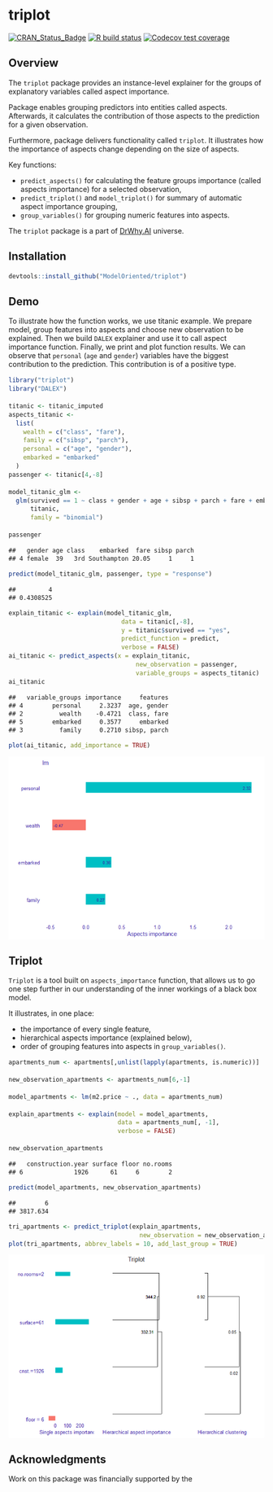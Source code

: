 
# triplot

<!-- badges: start -->

[![CRAN\_Status\_Badge](https://www.r-pkg.org/badges/version/triplot)](https://cran.r-project.org/package=triplot)
[![R build
status](https://github.com/ModelOriented/triplot/workflows/R-CMD-check/badge.svg)](https://github.com/ModelOriented/triplot/actions?query=workflow%3AR-CMD-check)
[![Codecov test
coverage](https://codecov.io/gh/ModelOriented/triplot/branch/master/graph/badge.svg)](https://codecov.io/gh/ModelOriented/triplot?branch=master)
<!-- badges: end -->

## Overview

The `triplot` package provides an instance-level explainer for the
groups of explanatory variables called aspect importance.

Package enables grouping predictors into entities called aspects.
Afterwards, it calculates the contribution of those aspects to the
prediction for a given observation.

Furthermore, package delivers functionality called `triplot`. It
illustrates how the importance of aspects change depending on the size
of aspects.

Key functions:

  - `predict_aspects()` for calculating the feature groups importance
    (called aspects importance) for a selected observation,
  - `predict_triplot()` and `model_triplot()` for summary of automatic
    aspect importance grouping,
  - `group_variables()` for grouping numeric features into aspects.

The `triplot` package is a part of [DrWhy.AI](http://DrWhy.AI) universe.

## Installation

``` r
devtools::install_github("ModelOriented/triplot")
```

## Demo

To illustrate how the function works, we use titanic example. We prepare
model, group features into aspects and choose new observation to be
explained. Then we build `DALEX` explainer and use it to call aspect
importance function. Finally, we print and plot function results. We can
observe that `personal` (`age` and `gender`) variables have the biggest
contribution to the prediction. This contribution is of a positive type.

``` r
library("triplot")
library("DALEX")

titanic <- titanic_imputed
aspects_titanic <-
  list(
    wealth = c("class", "fare"),
    family = c("sibsp", "parch"),
    personal = c("age", "gender"),
    embarked = "embarked"
  )
passenger <- titanic[4,-8]

model_titanic_glm <-
  glm(survived == 1 ~ class + gender + age + sibsp + parch + fare + embarked,
      titanic,
      family = "binomial")

passenger
```

    ##   gender age class    embarked  fare sibsp parch
    ## 4 female  39   3rd Southampton 20.05     1     1

``` r
predict(model_titanic_glm, passenger, type = "response")
```

    ##         4 
    ## 0.4308525

``` r
explain_titanic <- explain(model_titanic_glm, 
                               data = titanic[,-8],
                               y = titanic$survived == "yes", 
                               predict_function = predict,
                               verbose = FALSE)
ai_titanic <- predict_aspects(x = explain_titanic, 
                                   new_observation = passenger, 
                                   variable_groups = aspects_titanic)
ai_titanic
```

    ##   variable_groups importance     features
    ## 4        personal     2.3237  age, gender
    ## 2          wealth    -0.4721  class, fare
    ## 5        embarked     0.3577     embarked
    ## 3          family     0.2710 sibsp, parch

``` r
plot(ai_titanic, add_importance = TRUE)
```

<img src="README_files/figure-gfm/unnamed-chunk-3-1.png" style="display: block; margin: auto;" />

## Triplot

`Triplot` is a tool built on `aspects_importance` function, that allows
us to go one step further in our understanding of the inner workings of
a black box model.

It illustrates, in one place:

  - the importance of every single feature,
  - hierarchical aspects importance (explained below),
  - order of grouping features into aspects in `group_variables()`.

<!-- end list -->

``` r
apartments_num <- apartments[,unlist(lapply(apartments, is.numeric))]

new_observation_apartments <- apartments_num[6,-1]

model_apartments <- lm(m2.price ~ ., data = apartments_num)

explain_apartments <- explain(model = model_apartments, 
                              data = apartments_num[, -1], 
                              verbose = FALSE)

new_observation_apartments
```

    ##   construction.year surface floor no.rooms
    ## 6              1926      61     6        2

``` r
predict(model_apartments, new_observation_apartments)
```

    ##        6 
    ## 3817.634

``` r
tri_apartments <- predict_triplot(explain_apartments,
                                    new_observation = new_observation_apartments)
plot(tri_apartments, abbrev_labels = 10, add_last_group = TRUE)
```

<img src="README_files/figure-gfm/unnamed-chunk-5-1.png" style="display: block; margin: auto;" />

## Acknowledgments

Work on this package was financially supported by the
